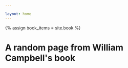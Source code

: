 ```yaml
---

layout: home
---
```


{% assign book_items = site.book %}
<script id="random-content-data" type="application/json">
[
  {% for item in book_items %}
    {
      "title": {{ item.title | jsonify }},
      "url": {{ item.url | jsonify }},
      "content": {{ item.content | strip_newlines | jsonify }}
    }{% if forloop.last == false %},{% endif %}
  {% endfor %}
]
</script>

# A random page from William Campbell's book

<div id="random-content"></div>

<script>
document.addEventListener("DOMContentLoaded", function() {
  var data = JSON.parse(document.getElementById('random-content-data').textContent);
  if (data.length > 0) {
    var randomItem = data[Math.floor(Math.random() * data.length)];
    var html = '<h2><a href="' + randomItem.url + '">' + randomItem.title + '</a></h2>';
    html += '<div>' + randomItem.content + '</div>';
    document.getElementById('random-content').innerHTML = html;
  }
});
</script>

<!-- {% for collection in site.collections %}
  {% unless collection.label == "posts" %}
  <p>
    <a href="{{ collection.label | prepend: '/' | append: '/' }}">
      {{ collection.title | default: collection.label }}
    </a>
  </p>
  {% endunless %}
{% endfor %} -->

